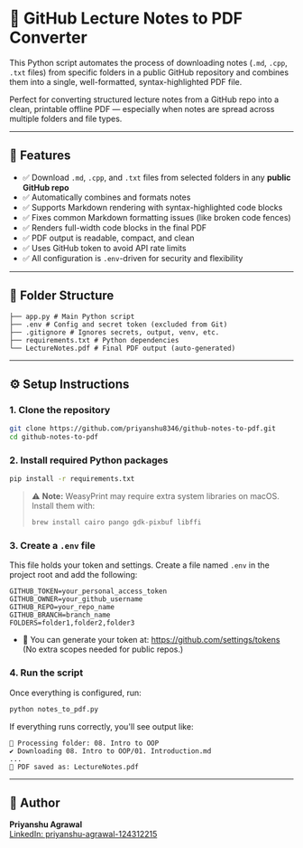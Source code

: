 


# 📝 GitHub Lecture Notes to PDF Converter

This Python script automates the process of downloading notes (`.md`, `.cpp`, `.txt` files) from specific folders in a public GitHub repository and combines them into a single, well-formatted, syntax-highlighted PDF file.

Perfect for converting structured lecture notes from a GitHub repo into a clean, printable offline PDF — especially when notes are spread across multiple folders and file types.

---

## 🚀 Features

- ✅ Download `.md`, `.cpp`, and `.txt` files from selected folders in any **public GitHub repo**
- ✅ Automatically combines and formats notes
- ✅ Supports Markdown rendering with syntax-highlighted code blocks
- ✅ Fixes common Markdown formatting issues (like broken code fences)
- ✅ Renders full-width code blocks in the final PDF
- ✅ PDF output is readable, compact, and clean
- ✅ Uses GitHub token to avoid API rate limits
- ✅ All configuration is `.env`-driven for security and flexibility

---

## 📁 Folder Structure
```
├── app.py # Main Python script
├── .env # Config and secret token (excluded from Git)
├── .gitignore # Ignores secrets, output, venv, etc.
├── requirements.txt # Python dependencies
└── LectureNotes.pdf # Final PDF output (auto-generated)
```

---

## ⚙️ Setup Instructions

### 1. Clone the repository

```bash
git clone https://github.com/priyanshu8346/github-notes-to-pdf.git
cd github-notes-to-pdf
```

### 2. Install required Python packages

```bash
pip install -r requirements.txt
```

> ⚠️ **Note:** WeasyPrint may require extra system libraries on macOS. Install them with:
>
> ```bash
> brew install cairo pango gdk-pixbuf libffi
> ```

### 3. Create a `.env` file

This file holds your token and settings. Create a file named `.env` in the project root and add the following:

```
GITHUB_TOKEN=your_personal_access_token
GITHUB_OWNER=your_github_username
GITHUB_REPO=your_repo_name
GITHUB_BRANCH=branch_name
FOLDERS=folder1,folder2,folder3
```

- 🔐 You can generate your token at: https://github.com/settings/tokens  
  (No extra scopes needed for public repos.)

### 4. Run the script

Once everything is configured, run:

```bash
python notes_to_pdf.py
```

If everything runs correctly, you'll see output like:

```
📁 Processing folder: 08. Intro to OOP
✔️ Downloading 08. Intro to OOP/01. Introduction.md
...
📄 PDF saved as: LectureNotes.pdf
```

---

## 👤 Author
**Priyanshu Agrawal**  
[LinkedIn: priyanshu-agrawal-124312215](https://www.linkedin.com/in/priyanshu-agrawal-124312215/)



